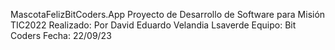 MascotaFelizBitCoders.App
Proyecto de Desarrollo de Software para Misión TIC2022
Realizado: Por David Eduardo Velandia Lsaverde
Equipo: Bit Coders
Fecha: 22/09/23
